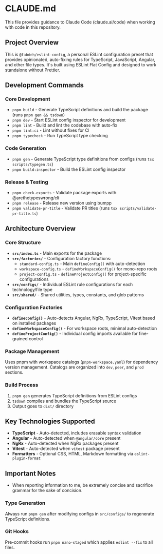 # CLAUDE.md

This file provides guidance to Claude Code (claude.ai/code) when working with code in this repository.

## Project Overview

This is `@fabdeh/eslint-config`, a personal ESLint configuration preset that provides opinionated, auto-fixing rules for TypeScript, JavaScript, Angular, and other file types. It's built using ESLint Flat Config and designed to work standalone without Prettier.

## Development Commands

### Core Development

- `pnpm build` - Generate TypeScript definitions and build the package (runs `pnpm gen && tsdown`)
- `pnpm dev` - Start ESLint config inspector for development
- `pnpm lint` - Build and lint the codebase with auto-fix
- `pnpm lint:ci` - Lint without fixes for CI
- `pnpm typecheck` - Run TypeScript type checking

### Code Generation

- `pnpm gen` - Generate TypeScript type definitions from configs (runs `tsx scripts/typegen.ts`)
- `pnpm build:inspector` - Build the ESLint config inspector

### Release & Testing

- `pnpm check-exports` - Validate package exports with @arethetypeswrong/cli
- `pnpm release` - Release new version using bumpp
- `pnpm validate-pr-title` - Validate PR titles (runs `tsx scripts/validate-pr-title.ts`)

## Architecture Overview

### Core Structure

- **`src/index.ts`** - Main exports for the package
- **`src/factories/`** - Configuration factory functions:
  - `standard-config.ts` - Main `defineConfig()` with auto-detection
  - `workspace-config.ts` - `defineWorkspaceConfig()` for mono-repo roots
  - `project-config.ts` - `defineProjectConfig()` for project-specific configurations
- **`src/configs/`** - Individual ESLint rule configurations for each technology/file type
- **`src/shared/`** - Shared utilities, types, constants, and glob patterns

### Configuration Factories

- **`defineConfig()`** - Auto-detects Angular, NgRx, TypeScript, Vitest based on installed packages
- **`defineWorkspaceConfig()`** - For workspace roots, minimal auto-detection
- **`defineProjectConfig()`** - Individual config imports available for fine-grained control

### Package Management

Uses pnpm with workspace catalogs (`pnpm-workspace.yaml`) for dependency version management. Catalogs are organized into `dev`, `peer`, and `prod` sections.

### Build Process

1. `pnpm gen` generates TypeScript definitions from ESLint configs
2. `tsdown` compiles and bundles the TypeScript source
3. Output goes to `dist/` directory

## Key Technologies Supported

- **TypeScript** - Auto-detected, includes erasable syntax validation
- **Angular** - Auto-detected when `@angular/core` present
- **NgRx** - Auto-detected when NgRx packages present
- **Vitest** - Auto-detected when `vitest` package present
- **Formatters** - Optional CSS, HTML, Markdown formatting via `eslint-plugin-format`

## Important Notes

- When reporting information to me, be extremely concise and sacrifice grammar for the sake of concision.

### Type Generation

Always run `pnpm gen` after modifying configs in `src/configs/` to regenerate TypeScript definitions.

[//]: # "### Testing Strategy"
[//]: #
[//]: # "The project uses fixture files in `fixtures/` for testing configurations. No traditional test runner - relies on ESLint inspector and manual validation."

### Git Hooks

Pre-commit hooks run `pnpm nano-staged` which applies `eslint --fix` to all files.
